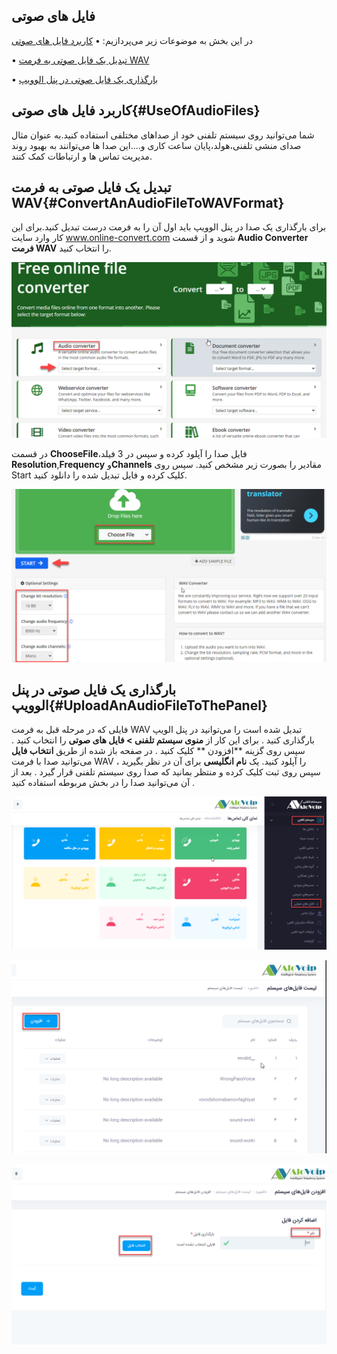 ## فایل های صوتی

در این بخش به موضوعات زیر می‌پردازیم:
•	[کاربرد  فایل های صوتی](#UseOfAudioFiles)

•	[تبدیل یک فایل صوتی به فرمت WAV](#ConvertAnAudioFileToWAVFormat)

•	[بارگذاری یک فایل صوتی در پنل الوویپ](#UploadAnAudioFileToThePanel)

## کاربرد فایل های صوتی{#UseOfAudioFiles}

شما می‌توانید روی سیستم تلفنی خود از صداهای مختلفی استفاده کنید.به عنوان مثال صدای منشی تلفنی،هولد،پایان ساعت کاری و....این صدا ها می‌توانند به بهبود روند مدیریت تماس ها و ارتباطات کمک کنند.

##  تبدیل یک فایل صوتی به فرمت WAV{#ConvertAnAudioFileToWAVFormat}

برای بارگذاری یک صدا در پنل الوویپ باید اول آن را به فرمت درست تبدیل کنید.برای این کار وارد سایت www.online-convert.com شوید و از قسمت ****Audio Converter فرمت WAV**** را انتخاب کنید.

![انتخاب کردن فرمت فایل](./Images/Choose1.png)

در قسمت **ChooseFile**،فایل صدا را آپلود کرده و سپس در 3 فیلد **Resolution**,**Frequency** و**Channels** مقادیر را بصورت زیر مشخص کنید. سپس روی Start کلیک کرده و فایل تبدیل شده را دانلود کنید.


![انتخاب کردن فرمت فایل](./Images/Choose2.png)


## بارگذاری یک فایل صوتی در پنل الوویپ{#UploadAnAudioFileToThePanel}

فایلی که در مرحله قبل به فرمت WAV تبدیل شده است را می‌توانید در پنل الویپ بارگذاری کنید . برای این کار از **منوی سیستم تلفنی > فایل های صوتی** را انتخاب کنید . سپس روی گزینه **افزودن ** کلیک کنید . در صفحه باز شده  از طریق **انتخاب فایل** می‌توانید صدا با فرمت WAV را آپلود کنید. یک **نام انگلیسی** برای آن در نظر بگیرید ، سپس روی ثبت کلیک کرده و منتظر بمانید که صدا روی سیستم تلفنی قرار گیرد . بعد از آن می‌توانید صدا را در بخش مربوطه استفاده کنید .


![انتخاب کردن فرمت فایل](./Images/UploadPath1.png)

![انتخاب کردن فرمت فایل](./Images/UploadPath2.png)

![انتخاب کردن فرمت فایل](./Images/UploadPath3.png)